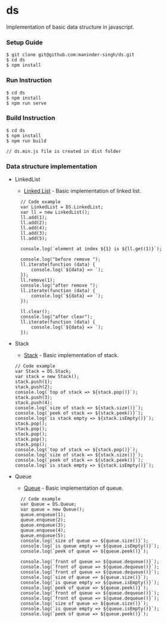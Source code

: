 # ds

Implementation of basic data structure in javascript.

### Setup Guide
```
$ git clone git@github.com:maninder-singh/ds.git
$ cd ds
$ npm install
```
### Run Instruction 
```
$ cd ds
$ npm install
$ npm run serve

```

### Build Instruction 
```
$ cd ds
$ npm install
$ npm run build

// ds.min.js file is created in dist folder
```

### Data structure implementation 
* LinkedList
  * [Linked List](src/linkedlist/ll.js) - Basic implementation of linked list.
  ```
    // Code example
    var LinkedList = DS.LinkedList;
    var ll = new LinkedList();
    ll.add(1);
    ll.add(2);
    ll.add(4);
    ll.add(3);
    ll.add(5);
    
    console.log(`element at index ${1} is ${ll.get(1)}`);
    
    console.log("before remove ");
    ll.iterate(function (data) {
        console.log(`${data} => `);
    });
    ll.remove(1);
    console.log("after remove ");
    ll.iterate(function (data) {
        console.log(`${data} => `);
    });
    
    ll.clear();
    console.log("after clear");
    ll.iterate(function (data) {
        console.log(`${data} => `);
    });
  ```
    
* Stack
  * [Stack](src/stack/stack.js) - Basic implementation of stack.
  ```
  // Code example
  var Stack = DS.Stack;
  var stack = new Stack();
  stack.push(1);
  stack.push(2);
  console.log(`top of stack => ${stack.pop()}`);
  stack.push(3);
  stack.push(4);
  console.log(`size of stack => ${stack.size()}`);
  console.log(`peek of stack => ${stack.peek()}`);
  console.log(`is stack empty => ${stack.isEmpty()}`);
  stack.pop();
  stack.pop();
  stack.pop();
  stack.pop();
  stack.pop();
  console.log(`top of stack => ${stack.pop()}`);
  console.log(`size of stack => ${stack.size()}`);
  console.log(`peek of stack => ${stack.peek()}`);
  console.log(`is stack empty => ${stack.isEmpty()}`);
  ```
* Queue
  * [Queue](src/queue/queue.js) - Basic implementation of queue.
  ```
    // Code example
    var Queue = DS.Queue;
    var queue = new Queue();
    queue.enqueue(1);
    queue.enqueue(2);
    queue.enqueue(3);
    queue.enqueue(4);
    queue.enqueue(5);
    console.log(`size of queue => ${queue.size()}`);
    console.log(`is queue empty => ${queue.isEmpty()}`);
    console.log(`peek of queue => ${queue.peek()}`);
    
    console.log(`front of queue => ${queue.dequeue()}`);
    console.log(`front of queue => ${queue.dequeue()}`);
    console.log(`front of queue => ${queue.dequeue()}`);
    console.log(`size of queue => ${queue.size()}`);
    console.log(`is queue empty => ${queue.isEmpty()}`);
    console.log(`peek of queue => ${queue.peek()}`);
    console.log(`front of queue => ${queue.dequeue()}`);
    console.log(`front of queue => ${queue.dequeue()}`);
    console.log(`size of queue => ${queue.size()}`);
    console.log(`is queue empty => ${queue.isEmpty()}`);
    console.log(`peek of queue => ${queue.peek()}`);
  ```  
  